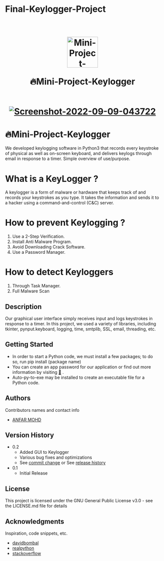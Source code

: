 # Final-Keylogger-Project
<h1 align="center">
  <br />
  <a href="https://github.com/anfargaming/Final-Keylogger-Project"
    ><img
      src="https://cdn.icon-icons.com/icons2/2573/PNG/512/flower_leaf_spring_autumn_garden_nature_ecology_environment_plants_herb_flora_bloom_blossom_petal_icon_153835.png"
      alt="
    Mini-Project-Keylogger "
      style="width: 100px; height: 100px"
  /></a>
  <br />
  
  🔥Mini-Project-Keylogger
  
  <br />
  <a href="https://ibb.co/ySG65nk"
    ><img
      src="https://media-exp1.licdn.com/dms/image/C4D22AQGjimccCyXAbw/feedshare-shrink_800/0/1662678525544?e=1665619200&v=beta&t=O_DlOqxLdwukZaBF_fJgu_Z2LgTV8lJzJcYGz9VQV5g"
      alt="Screenshot-2022-09-09-043722"
      border="0"
  /></a>
</h1>

# 🔥Mini-Project-Keylogger
We developed keylogging software in Python3 that records every keystroke of physical as
well as on-screen keyboard, and delivers keylogs through email in response to a timer.
Simple overview of use/purpose.

# What is a KeyLogger ?
A keylogger is a form of malware or hardware that keeps track of and records your keystrokes as you type. It takes the information and sends it to a hacker using a command-and-control (C&C) server. 

# How to prevent Keylogging ? 
1. Use a 2-Step Verification.
2. Install Anti Malware Program.
3. Avoid Downloading Crack Software.
4. Use a Password Manager.

# How to detect Keyloggers
1. Through Task Manager.
2. Full Malware Scan

## Description
Our graphical user interface simply receives input and logs keystrokes in response to a timer. In this project, we used a variety of libraries, including tkinter, pynput.keyboard, logging, time, smtplib, SSL, email, threading, etc.
## Getting Started
* In order to start a Python code, we must install a few packages; to do so, run pip install (package name)
* You can create an app password for our application or find out more information by visiting [🔗](https://support.google.com/accounts/answer/185833?hl=en) .
* Auto-py-to-exe may be installed to create an executable file for a Python code.

## Authors

Contributors names and contact info

* [ANFAR MOHD](https://github.com/anfargaming)

## Version History

* 0.2
    * Added GUI to Keylogger
    * Various bug fixes and optimizations
    * See [commit change]() or See [release history]()
* 0.1
    * Initial Release

## License

This project is licensed under the GNU General Public License v3.0 - see the LICENSE.md file for details

## Acknowledgments

Inspiration, code snippets, etc.
* [davidbombal](https://github.com/davidbombal/CompTIA-Security-Plus/blob/main/python-keylogger)
* [realpython](https://realpython.com/python-send-email/)
* [stackoverflow](https://stackoverflow.com/)
